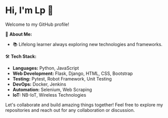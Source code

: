 # Hi, I'm Lp 👋

Welcome to my GitHub profile! 

🚀 **About Me:**
- 📚 Lifelong learner always exploring new technologies and frameworks.

🛠️ **Tech Stack:**
- **Languages:** Python, JavaScript
- **Web Development:** Flask, Django, HTML, CSS, Bootstrap
- **Testing:** Pytest, Robot Framework, Unit Testing
- **DevOps:** Docker, Jenkins
- **Automation:** Selenium, Web Scraping
- **IoT:** NB-IoT, Wireless Technologies


Let's collaborate and build amazing things together! Feel free to explore my repositories and reach out for any collaboration or discussion.
